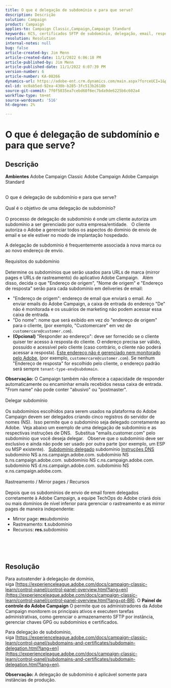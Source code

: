 ```yaml
---
title: O que é delegação de subdomínio e para que serve?
description: Descrição
solution: Campaign
product: Campaign
applies-to: Campaign Classic,Campaign,Campaign Standard
keywords: KCS, certificados SFTP de subdomínio, delegação, email, resposta, campanha
resolution: Resolution
internal-notes: null
bug: false
article-created-by: Jim Menn
article-created-date: 11/1/2022 6:06:18 PM
article-published-by: Jim Menn
article-published-date: 11/1/2022 6:07:39 PM
version-number: 6
article-number: KA-08266
dynamics-url: https://adobe-ent.crm.dynamics.com/main.aspx?forceUCI=1&pagetype=entityrecord&etn=knowledgearticle&id=53374fdc-0f5a-ed11-9561-6045bd006a22
exl-id: ec0ab5ed-92ea-430b-b285-3fc513b2618b
source-git-commit: 7f0f5035ea7cebd60f6ec7bda9de6225b6c602a4
workflow-type: tm+mt
source-wordcount: '516'
ht-degree: 2%

---
```


# O que é delegação de subdomínio e para que serve?

## Descrição


<b>Ambientes</b>
Adobe Campaign Classic Adobe Campaign Adobe Campaign Standard

<br>O que é delegação de subdomínio e para que serve?<br><br>Qual é o objetivo de uma delegação de subdomínio?<br><br>
O processo de delegação de subdomínio é onde um cliente autoriza um subdomínio a ser gerenciado por outra empresa/entidade.  
O cliente autoriza o Adobe a gerenciar todos os aspectos do domínio de envio de email e se ele estiver no modo de implantação hospedado.

A delegação de subdomínio é frequentemente associada à nova marca ou ao novo endereço de envio.
<br><br>Requisitos do subdomínio<br><br>
Determine os subdomínios que serão usados para URLs de marca (mirror pages e URLs de rastreamento) do aplicativo Adobe Campaign.  
Além disso, decida o que &quot;Endereço de origem&quot;, &quot;Nome de origem&quot; e &quot;Endereço de resposta&quot; serão para cada subdomínio em deliveries de email:

- &quot;Endereço de origem&quot;: endereço de email que enviará o email. Ao enviar emails do Adobe Campaign, a caixa de entrada do endereço &quot;De&quot; não é monitorada e os usuários de marketing não podem acessar essa caixa de entrada.
- &quot;Do nome&quot;: nome que será exibido em vez do &quot;endereço de origem&quot; para o cliente, (por exemplo, &quot;Customercare&quot; em vez de `customercare@customer.com`).
- <b>(Opcional)</b> &quot;Responder ao endereço&quot;: deve ser fornecido se o cliente quiser ter acesso à resposta do cliente. O endereço precisa ser válido, possuído e acessível pelo cliente (caso contrário, o cliente não poderá acessar a resposta). <u>Este endereço não é gerenciado nem monitorado pelo Adobe</u>, (por exemplo, `customercare@customer.com`). Se nenhum &quot;Endereço de resposta&quot; for escolhido pelo cliente, o endereço padrão será sempre `tenant-type-env@subdomain`.


<b>Observação:</b> O Campaign também não oferece a capacidade de responder automaticamente ou encaminhar emails recebidos nessa caixa de entrada. &quot;From name&quot; não pode conter &quot;abusivo&quot; ou &quot;postmaster&quot;.
<br><br>Delegar subdomínio<br><br>
Os subdomínios escolhidos para serem usados na plataforma do Adobe Campaign devem ser delegados criando cinco registros do servidor de nomes (NS). 
Isso permite que o subdomínio seja delegado corretamente ao Adobe.  Veja abaixo um exemplo de uma delegação de subdomínio e as respectivas instruções de DNS.  
Substitua &quot;emails.customer.com&quot; pelo subdomínio que você deseja delegar.  
Observe que o subdomínio deve ser exclusivo e ainda não pode ser usado por outra parte (por exemplo, um ESP ou MSP existente).
 
<u>Subdomínio delegado</u>
subdomínio
<u>Instruções DNS</u>
subdomínio NS a.ns.campaign.adobe.com.
subdomínio NS b.ns.campaign.adobe.com.
subdomínio NS c.ns.campaign.adobe.com.
subdomínio NS d.ns.campaign.adobe.com.
subdomínio NS e.ns.campaign.adobe.com.
<br><br>Rastreamento / Mirror pages / Recursos<br><br>
Depois que os subdomínios de envio de email forem delegados corretamente à Adobe Campaign, a equipe TechOps do Adobe criará dois ou mais domínios de nível inferior para gerenciar o rastreamento e as mirror pages de maneira independente:

- Mirror page: <b>m</b>subdomínio
- Rastreamento: <b>t.</b>subdomínio
- Recursos: <b>res.</b>subdomínio

<br><br> <br>

## Resolução


Para autoatender à delegação de domínio, siga [https://experienceleague.adobe.com/docs/campaign-classic-learn/control-panel/control-panel-overview.html?lang=en](https://experienceleague.adobe.com/docs/campaign-classic-learn/control-panel/control-panel-overview.html?lang=pt-BR).
O <b>Painel de controle do Adobe Campaign</b> O permite que os administradores da Adobe Campaign monitorem os principais ativos e executem tarefas administrativas, como gerenciar o armazenamento SFTP por instância, gerenciar chaves GPG ou subdomínios e certificados.

Para delegação de subdomínio, siga [https://experienceleague.adobe.com/docs/campaign-classic-learn/control-panel/subdomains-and-certificates/subdomain-delegation.html?lang=en](https://experienceleague.adobe.com/docs/campaign-classic-learn/control-panel/subdomains-and-certificates/subdomain-delegation.html?lang=en).

<b>Observação:</b> A delegação de subdomínio é aplicável somente para instâncias de produção.
